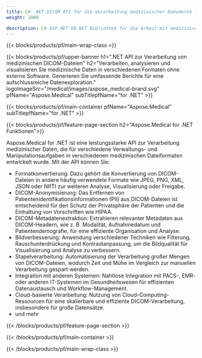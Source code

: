 ```yaml
---
title: C# .NET DICOM API für die Verarbeitung medizinischer Dokumente - Aspose 
weight: 1000

description: C# ASP.NET VB.NET Bibliothek für die Arbeit mit medizinischen DICOM-Dateien. 
---
```


{{< blocks/products/pf/main-wrap-class >}}

{{< blocks/products/pf/upper-banner h1=".NET API zur Verarbeitung von medizinischen DICOM-Dateien" h2="Verarbeiten, analysieren und visualisieren Sie medizinische Daten in verschiedenen Formaten ohne externe Software. Generieren Sie umfassende Berichte für eine aufschlussreiche Datenexploration." logoImageSrc="/medical/images/aspose_medical-brand.svg" pfName="Aspose.Medical" subTitlepfName="for .NET" >}}

{{< blocks/products/pf/main-container pfName="Aspose.Medical" subTitlepfName="for .NET" >}}

{{< blocks/products/pf/feature-page-section h2="Aspose.Medical for .NET Funktionen">}}

<p>Aspose.Medical for .NET ist eine leistungsstarke API zur Verarbeitung medizinischer Daten, die für verschiedene Verwaltungs- und Manipulationsaufgaben in verschiedenen medizinischen Dateiformaten entwickelt wurde. Mit der API können Sie:</p>

<ul>
<li>Formatkonvertierung: Dazu gehört die Konvertierung von DICOM-Dateien in andere häufig verwendete Formate wie JPEG, PNG, XML, JSON oder NIfTI zur weiteren Analyse, Visualisierung oder Freigabe.</li>
<li>DICOM-Anonymisierung: Das Entfernen von Patientenidentifikationsinformationen (PII) aus DICOM-Dateien ist entscheidend für den Schutz der Privatsphäre der Patienten und die Einhaltung von Vorschriften wie HIPAA.</li>
<li>DICOM-Metadatenextraktion: Extrahieren relevanter Metadaten aus DICOM-Headern, wie z. B. Modalität, Aufnahmedatum und Patientendemografie, für eine effiziente Organisation und Analyse.</li>
<li>Bildverbesserung: Anwendung verschiedener Techniken wie Filterung, Rauschunterdrückung und Kontrastanpassung, um die Bildqualität für Visualisierung und Analyse zu verbessern.</li>
<li>Stapelverarbeitung: Automatisierung der Verarbeitung großer Mengen von DICOM-Dateien, wodurch Zeit und Mühe im Vergleich zur manuellen Verarbeitung gespart werden.</li>
<li>Integration mit anderen Systemen: Nahtlose Integration mit PACS-, EMR- oder anderen IT-Systemen im Gesundheitswesen für effizienten Datenaustausch und Workflow-Management.</li>
<li>Cloud-basierte Verarbeitung: Nutzung von Cloud-Computing-Ressourcen für eine skalierbare und effiziente DICOM-Verarbeitung, insbesondere für große Datensätze.</li>
<li>und mehr</li>
</ul>

{{< /blocks/products/pf/feature-page-section >}}

{{< /blocks/products/pf/main-container >}}

{{< /blocks/products/pf/main-wrap-class >}}